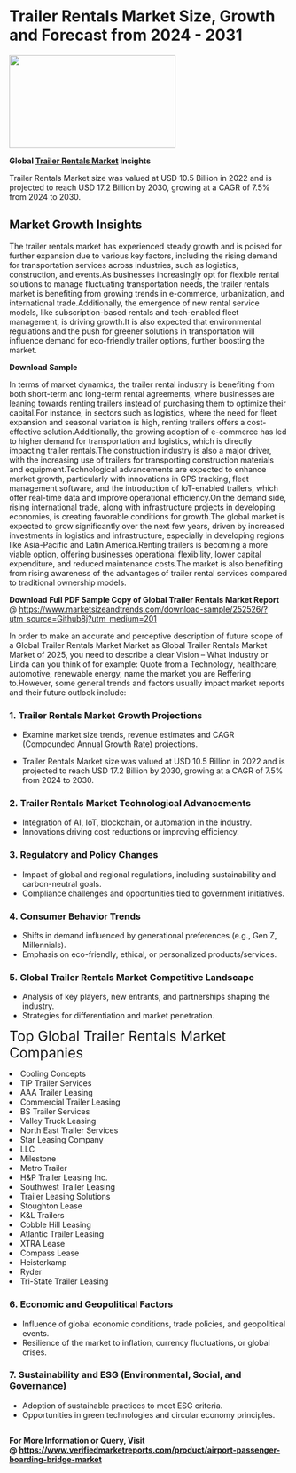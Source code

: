 <H1>Trailer Rentals Market Size, Growth and Forecast from 2024 - 2031</H1><img class="aligncenter size-medium wp-image-584254" src="https://thirdeyenews.in/wp-content/uploads/2024/09/Global-Market-Research-300x168.jpeg" alt="" width="300" height="168" /><p><strong>Global&nbsp;<a href="https://www.marketsizeandtrends.com/download-sample/252526/?utm_source=Github8j?utm_medium=201">Trailer Rentals Market</a> Insights</strong></p><p>Trailer Rentals Market size was valued at USD 10.5 Billion in 2022 and is projected to reach USD 17.2 Billion by 2030, growing at a CAGR of 7.5% from 2024 to 2030.</p><p><h2>Market Growth Insights</h2> <p>The trailer rentals market has experienced steady growth and is poised for further expansion due to various key factors, including the rising demand for transportation services across industries, such as logistics, construction, and events.As businesses increasingly opt for flexible rental solutions to manage fluctuating transportation needs, the trailer rentals market is benefiting from growing trends in e-commerce, urbanization, and international trade.Additionally, the emergence of new rental service models, like subscription-based rentals and tech-enabled fleet management, is driving growth.It is also expected that environmental regulations and the push for greener solutions in transportation will influence demand for eco-friendly trailer options, further boosting the market.</p> <p><strong>Download Sample</strong></p> <p>In terms of market dynamics, the trailer rental industry is benefiting from both short-term and long-term rental agreements, where businesses are leaning towards renting trailers instead of purchasing them to optimize their capital.For instance, in sectors such as logistics, where the need for fleet expansion and seasonal variation is high, renting trailers offers a cost-effective solution.Additionally, the growing adoption of e-commerce has led to higher demand for transportation and logistics, which is directly impacting trailer rentals.The construction industry is also a major driver, with the increasing use of trailers for transporting construction materials and equipment.Technological advancements are expected to enhance market growth, particularly with innovations in GPS tracking, fleet management software, and the introduction of IoT-enabled trailers, which offer real-time data and improve operational efficiency.On the demand side, rising international trade, along with infrastructure projects in developing economies, is creating favorable conditions for growth.The global market is expected to grow significantly over the next few years, driven by increased investments in logistics and infrastructure, especially in developing regions like Asia-Pacific and Latin America.Renting trailers is becoming a more viable option, offering businesses operational flexibility, lower capital expenditure, and reduced maintenance costs.The market is also benefiting from rising awareness of the advantages of trailer rental services compared to traditional ownership models.</p> <p><span class=""><strong>Download Full PDF Sample Copy of Global Trailer Rentals Market Report</strong> @ <a href="https://www.marketsizeandtrends.com/download-sample/252526/?utm_source=Github8j?utm_medium=201" target="_blank">https://www.marketsizeandtrends.com/download-sample/252526/?utm_source=Github8j?utm_medium=201</a></span></p><p>In order to make an accurate and perceptive description of future scope of a Global&nbsp;Trailer Rentals Market Market as Global&nbsp;Trailer Rentals Market Market of 2025, you need to describe a clear Vision &ndash; What Industry or Linda can you think of for example: Quote from a Technology, healthcare, automotive, renewable energy, name the market you are Reffering to.However, some general trends and factors usually impact market reports and their future outlook include:</p><h3>1.&nbsp;<strong>Trailer Rentals Market Growth Projections</strong></h3><ul><li>Examine market size trends, revenue estimates and CAGR (Compounded Annual Growth Rate) projections.</li><li><p>Trailer Rentals Market size was valued at USD 10.5 Billion in 2022 and is projected to reach USD 17.2 Billion by 2030, growing at a CAGR of 7.5% from 2024 to 2030.</p></li></ul><h3>2.&nbsp;<strong>Trailer Rentals Market Technological Advancements</strong></h3><ul><li>Integration of AI, IoT, blockchain, or automation in the industry.</li><li>Innovations driving cost reductions or improving efficiency.</li></ul><h3>3.&nbsp;<strong>Regulatory and Policy Changes</strong></h3><ul><li>Impact of global and regional regulations, including sustainability and carbon-neutral goals.</li><li>Compliance challenges and opportunities tied to government initiatives.</li></ul><h3>4.&nbsp;<strong>Consumer Behavior Trends</strong></h3><ul><li>Shifts in demand influenced by generational preferences (e.g., Gen Z, Millennials).</li><li>Emphasis on eco-friendly, ethical, or personalized products/services.</li></ul><h3>5.&nbsp;<strong>Global Trailer Rentals Market Competitive Landscape</strong></h3><ul><li>Analysis of key players, new entrants, and partnerships shaping the industry.</li><li>Strategies for differentiation and market penetration.</li></ul><p data-pm-slice="1 1 []"><span style="color: inherit; font-family: inherit; font-size: 25px;">Top Global Trailer Rentals Market Companies</span></p><div class="" data-test-id=""><p><li>Cooling Concepts</li><li> TIP Trailer Services</li><li> AAA Trailer Leasing</li><li> Commercial Trailer Leasing</li><li> BS Trailer Services</li><li> Valley Truck Leasing</li><li> North East Trailer Services</li><li> Star Leasing Company</li><li> LLC</li><li> Milestone</li><li> Metro Trailer</li><li> H&P Trailer Leasing Inc.</li><li> Southwest Trailer Leasing</li><li> Trailer Leasing Solutions</li><li> Stoughton Lease</li><li> K&L Trailers</li><li> Cobble Hill Leasing</li><li> Atlantic Trailer Leasing</li><li> XTRA Lease</li><li> Compass Lease</li><li> Heisterkamp</li><li> Ryder</li><li> Tri-State Trailer Leasing</li></p></div><h3>6.&nbsp;<strong>Economic and Geopolitical Factors</strong></h3><ul><li>Influence of global economic conditions, trade policies, and geopolitical events.</li><li>Resilience of the market to inflation, currency fluctuations, or global crises.</li></ul><h3>7.&nbsp;<strong>Sustainability and ESG (Environmental, Social, and Governance)</strong></h3><ul><li>Adoption of sustainable practices to meet ESG criteria.</li><li>Opportunities in green technologies and circular economy principles.</li></ul><h2><strong style="font-size: 14px;">For More Information or Query, Visit @&nbsp;</strong><a style="background-color: #ffffff; font-size: 14px;" href="https://www.marketsizeandtrends.com/report/trailer-rentals-market/" target="_blank">https://www.verifiedmarketreports.com/product/airport-passenger-boarding-bridge-market</a></h2>